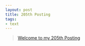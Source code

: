 ```yaml
---
layout: post
title: 205th Posting
tags: 
- text
---
```


> [Welcome to my 205th Posting](https://janghan-kor.tistory.com/935)
